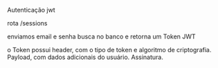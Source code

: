Autenticação jwt

rota /sessions

enviamos email e senha
busca no banco e retorna um Token JWT

o Token possui header, com o tipo de token e algoritmo de criptografia. Payload, com dados adicionais do usuário. Assinatura.
